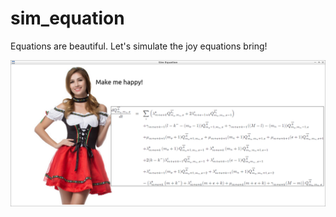 # sim_equation

Equations are beautiful. Let's simulate the joy equations bring!

![](sim_equation.png)
